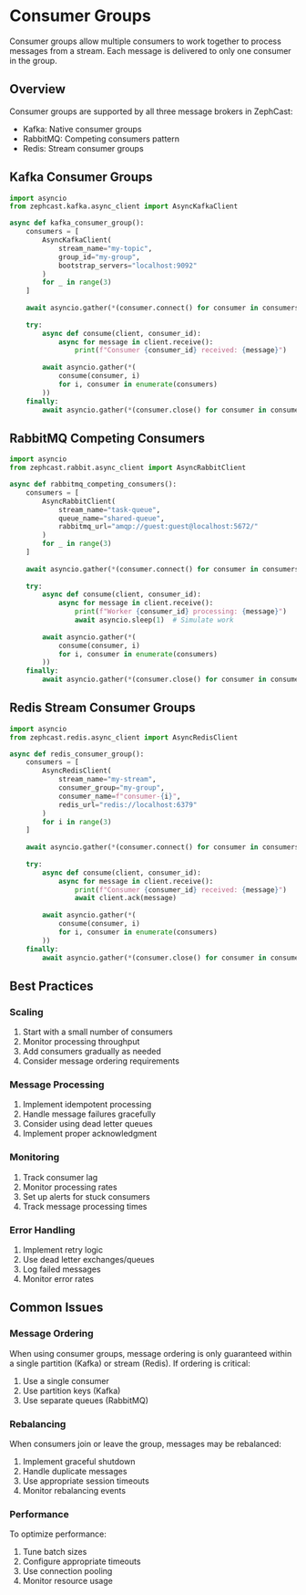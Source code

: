 # Consumer Groups

Consumer groups allow multiple consumers to work together to process messages from a stream. Each message is delivered to only one consumer in the group.

## Overview

Consumer groups are supported by all three message brokers in ZephCast:

- Kafka: Native consumer groups
- RabbitMQ: Competing consumers pattern
- Redis: Stream consumer groups

## Kafka Consumer Groups

```python
import asyncio
from zephcast.kafka.async_client import AsyncKafkaClient

async def kafka_consumer_group():
    consumers = [
        AsyncKafkaClient(
            stream_name="my-topic",
            group_id="my-group",
            bootstrap_servers="localhost:9092"
        )
        for _ in range(3)
    ]
    
    await asyncio.gather(*(consumer.connect() for consumer in consumers))
    
    try:
        async def consume(client, consumer_id):
            async for message in client.receive():
                print(f"Consumer {consumer_id} received: {message}")
        
        await asyncio.gather(*(
            consume(consumer, i) 
            for i, consumer in enumerate(consumers)
        ))
    finally:
        await asyncio.gather(*(consumer.close() for consumer in consumers))
```

## RabbitMQ Competing Consumers

```python
import asyncio
from zephcast.rabbit.async_client import AsyncRabbitClient

async def rabbitmq_competing_consumers():
    consumers = [
        AsyncRabbitClient(
            stream_name="task-queue",
            queue_name="shared-queue",
            rabbitmq_url="amqp://guest:guest@localhost:5672/"
        )
        for _ in range(3)
    ]
    
    await asyncio.gather(*(consumer.connect() for consumer in consumers))
    
    try:
        async def consume(client, consumer_id):
            async for message in client.receive():
                print(f"Worker {consumer_id} processing: {message}")
                await asyncio.sleep(1)  # Simulate work
        
        await asyncio.gather(*(
            consume(consumer, i) 
            for i, consumer in enumerate(consumers)
        ))
    finally:
        await asyncio.gather(*(consumer.close() for consumer in consumers))
```

## Redis Stream Consumer Groups

```python
import asyncio
from zephcast.redis.async_client import AsyncRedisClient

async def redis_consumer_group():
    consumers = [
        AsyncRedisClient(
            stream_name="my-stream",
            consumer_group="my-group",
            consumer_name=f"consumer-{i}",
            redis_url="redis://localhost:6379"
        )
        for i in range(3)
    ]
    
    await asyncio.gather(*(consumer.connect() for consumer in consumers))
    
    try:
        async def consume(client, consumer_id):
            async for message in client.receive():
                print(f"Consumer {consumer_id} received: {message}")
                await client.ack(message)
        
        await asyncio.gather(*(
            consume(consumer, i) 
            for i, consumer in enumerate(consumers)
        ))
    finally:
        await asyncio.gather(*(consumer.close() for consumer in consumers))
```

## Best Practices

### Scaling

1. Start with a small number of consumers
2. Monitor processing throughput
3. Add consumers gradually as needed
4. Consider message ordering requirements

### Message Processing

1. Implement idempotent processing
2. Handle message failures gracefully
3. Consider using dead letter queues
4. Implement proper acknowledgment

### Monitoring

1. Track consumer lag
2. Monitor processing rates
3. Set up alerts for stuck consumers
4. Track message processing times

### Error Handling

1. Implement retry logic
2. Use dead letter exchanges/queues
3. Log failed messages
4. Monitor error rates

## Common Issues

### Message Ordering

When using consumer groups, message ordering is only guaranteed within a single partition (Kafka) or stream (Redis). If ordering is critical:

1. Use a single consumer
2. Use partition keys (Kafka)
3. Use separate queues (RabbitMQ)

### Rebalancing

When consumers join or leave the group, messages may be rebalanced:

1. Implement graceful shutdown
2. Handle duplicate messages
3. Use appropriate session timeouts
4. Monitor rebalancing events

### Performance

To optimize performance:

1. Tune batch sizes
2. Configure appropriate timeouts
3. Use connection pooling
4. Monitor resource usage
